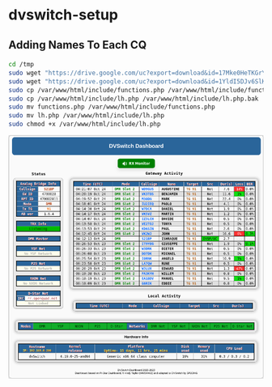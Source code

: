 # dvswitch-setup

## Adding Names To Each CQ

```sh
cd /tmp
sudo wget "https://drive.google.com/uc?export=download&id=17Mke0HeTKGrYZDASfllM87o0KuWc-2j3" -O functions.php
sudo wget "https://drive.google.com/uc?export=download&id=1YldI5DJv6SlKTPtFMbAI1-4XCyRcO-2k" -O lh.php
sudo cp /var/www/html/include/functions.php /var/www/html/include/functions.php.bak
sudo cp /var/www/html/include/lh.php /var/www/html/include/lh.php.bak
sudo mv functions.php /var/www/html/include/functions.php
sudo mv lh.php /var/www/html/include/lh.php
sudo chmod +x /var/www/html/include/lh.php
```
<img src="https://github.com/ibshafique/dvswitch-setup/blob/main/assets/dashboard.png">
